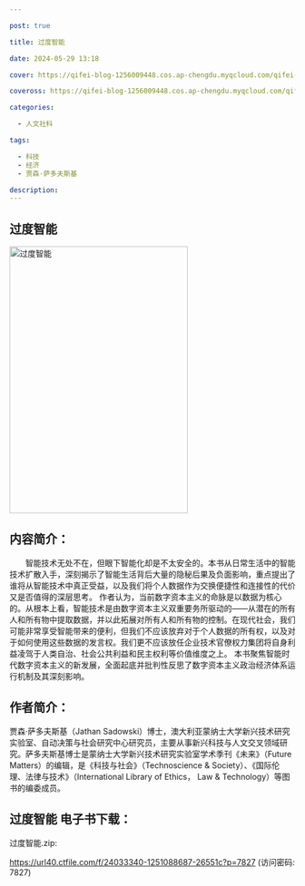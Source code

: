 ```yaml
---

post: true

title: 过度智能

date: 2024-05-29 13:18

cover: https://qifei-blog-1256009448.cos.ap-chengdu.myqcloud.com/qifei-blog/65a1d4e7871b83018a95d49e.jpg

coveross: https://qifei-blog-1256009448.cos.ap-chengdu.myqcloud.com/qifei-blog/65a1d4e7871b83018a95d49e.jpg

categories:

  - 人文社科

tags:

  - 科技
  - 经济
  - 贾森·萨多夫斯基

description:
---
```


## 过度智能
<img alt="过度智能 " class="aligncenter loaded" data-was-processed="true" decoding="async" fetchpriority="high" height="471" src="https://qifei-blog-1256009448.cos.ap-chengdu.myqcloud.com/qifei-blog/65a1d4e7871b83018a95d49e.jpg" style="cursor: zoom-in;" width="314"/>

## 内容简介：

　　智能技术无处不在，但眼下智能化却是不太安全的。本书从日常生活中的智能技术扩散入手，深刻揭示了智能生活背后大量的隐秘后果及负面影响，重点提出了谁将从智能技术中真正受益，以及我们将个人数据作为交换便捷性和连接性的代价又是否值得的深层思考。 作者认为，当前数字资本主义的命脉是以数据为核心的。从根本上看，智能技术是由数字资本主义双重要务所驱动的——从潜在的所有人和所有物中提取数据，并以此拓展对所有人和所有物的控制。在现代社会，我们可能非常享受智能带来的便利，但我们不应该放弃对于个人数据的所有权，以及对于如何使用这些数据的发言权。我们更不应该放任企业技术官僚权力集团将自身利益凌驾于人类自治、社会公共利益和民主权利等价值维度之上。 本书聚焦智能时代数字资本主义的新发展，全面起底并批判性反思了数字资本主义政治经济体系运行机制及其深刻影响。

## 作者简介：

贾森·萨多夫斯基（Jathan Sadowski）博士，澳大利亚蒙纳士大学新兴技术研究实验室、自动决策与社会研究中心研究员，主要从事新兴科技与人文交叉领域研究。萨多夫斯基博士是蒙纳士大学新兴技术研究实验室学术季刊《未来》（Future Matters）的编辑，是《科技与社会》（Technoscience &amp; Society）、《国际伦理、法律与技术》（International Library of Ethics， Law &amp; Technology）等图书的编委成员。

## 过度智能 电子书下载：

过度智能.zip: 

https://url40.ctfile.com/f/24033340-1251088687-26551c?p=7827 (访问密码: 7827)
